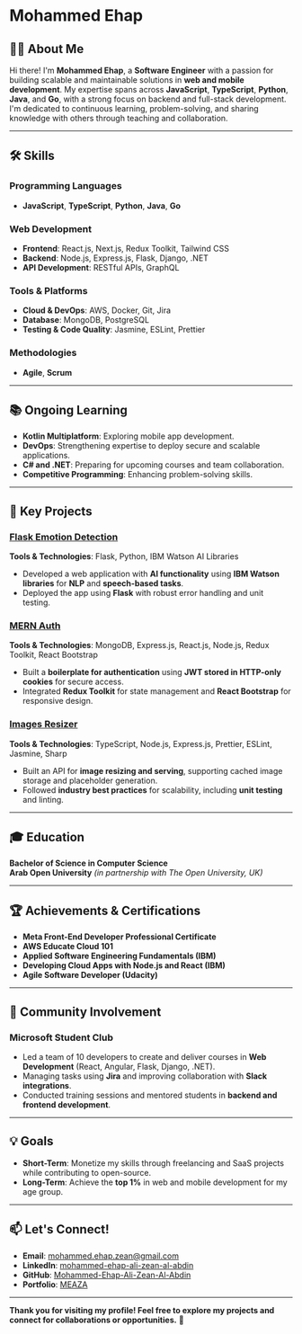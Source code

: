 # Mohammed Ehap  

## 👨‍💻 About Me  
Hi there! I'm **Mohammed Ehap**, a **Software Engineer** with a passion for building scalable and maintainable solutions in **web and mobile development**. My expertise spans across **JavaScript**, **TypeScript**, **Python**, **Java**, and **Go**, with a strong focus on backend and full-stack development. I'm dedicated to continuous learning, problem-solving, and sharing knowledge with others through teaching and collaboration.  

---

## 🛠️ Skills  
### Programming Languages  
- **JavaScript**, **TypeScript**, **Python**, **Java**, **Go**  

### Web Development  
- **Frontend**: React.js, Next.js, Redux Toolkit, Tailwind CSS  
- **Backend**: Node.js, Express.js, Flask, Django, .NET  
- **API Development**: RESTful APIs, GraphQL  

### Tools & Platforms  
- **Cloud & DevOps**: AWS, Docker, Git, Jira  
- **Database**: MongoDB, PostgreSQL  
- **Testing & Code Quality**: Jasmine, ESLint, Prettier  

### Methodologies  
- **Agile**, **Scrum**  

---

## 📚 Ongoing Learning  
- **Kotlin Multiplatform**: Exploring mobile app development.  
- **DevOps**: Strengthening expertise to deploy secure and scalable applications.  
- **C# and .NET**: Preparing for upcoming courses and team collaboration.  
- **Competitive Programming**: Enhancing problem-solving skills.  

---

## 🌟 Key Projects  

### [Flask Emotion Detection](https://flask-emotion-detection.vercel.app/)  
**Tools & Technologies**: Flask, Python, IBM Watson AI Libraries  
- Developed a web application with **AI functionality** using **IBM Watson libraries** for **NLP** and **speech-based tasks**.  
- Deployed the app using **Flask** with robust error handling and unit testing.  

### [MERN Auth](https://mern-auth-express.vercel.app/)  
**Tools & Technologies**: MongoDB, Express.js, React.js, Node.js, Redux Toolkit, React Bootstrap  
- Built a **boilerplate for authentication** using **JWT stored in HTTP-only cookies** for secure access.  
- Integrated **Redux Toolkit** for state management and **React Bootstrap** for responsive design.  

### [Images Resizer](https://github.com/Mohammed-Ehap-Ali-Zean-Al-Abdin/Image-Resizer/)
**Tools & Technologies**: TypeScript, Node.js, Express.js, Prettier, ESLint, Jasmine, Sharp  
- Built an API for **image resizing and serving**, supporting cached image storage and placeholder generation.  
- Followed **industry best practices** for scalability, including **unit testing** and linting.  

---

## 🎓 Education  
**Bachelor of Science in Computer Science**  
**Arab Open University** *(in partnership with The Open University, UK)*  

---

## 🏆 Achievements & Certifications  
- **Meta Front-End Developer Professional Certificate**  
- **AWS Educate Cloud 101**  
- **Applied Software Engineering Fundamentals (IBM)**  
- **Developing Cloud Apps with Node.js and React (IBM)**  
- **Agile Software Developer (Udacity)**  

---

## 👥 Community Involvement  
### Microsoft Student Club  
- Led a team of 10 developers to create and deliver courses in **Web Development** (React, Angular, Flask, Django, .NET).  
- Managing tasks using **Jira** and improving collaboration with **Slack integrations**.  
- Conducted training sessions and mentored students in **backend and frontend development**.  

---

## 💡 Goals  
- **Short-Term**: Monetize my skills through freelancing and SaaS projects while contributing to open-source.  
- **Long-Term**: Achieve the **top 1%** in web and mobile development for my age group.  

---

## 📫 Let's Connect!  
- **Email**: mohammed.ehap.zean@gmail.com  
- **LinkedIn**: [mohammed-ehap-ali-zean-al-abdin](https://linkedin.com/in/mohammed-ehap-ali-zean-al-abdin)  
- **GitHub**: [Mohammed-Ehap-Ali-Zean-Al-Abdin](https://github.com/Mohammed-Ehap-Ali-Zean-Al-Abdin)  
- **Portfolio**: [MEAZA](https://meaza.vercel.app/)  

---

**Thank you for visiting my profile! Feel free to explore my projects and connect for collaborations or opportunities.** 🚀  
